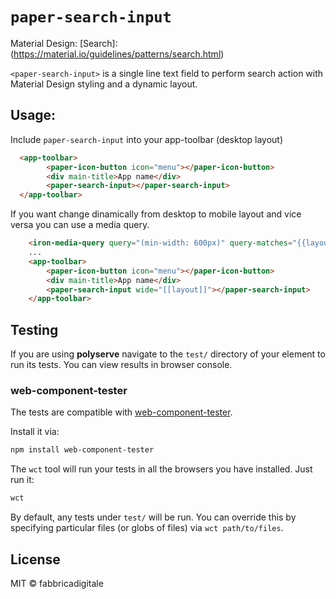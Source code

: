 `paper-search-input`
====================

Material Design: [Search]:(https://material.io/guidelines/patterns/search.html)

`<paper-search-input>` is a single line text field to perform search action with Material Design styling and a dynamic layout.

## Usage:

Include `paper-search-input` into your app-toolbar (desktop layout)

```html
  <app-toolbar>
        <paper-icon-button icon="menu"></paper-icon-button>
        <div main-title>App name</div>
        <paper-search-input></paper-search-input>
  </app-toolbar>
```

If you want change dinamically from desktop to mobile layout and vice versa you can use a media query.

```html
    <iron-media-query query="(min-width: 600px)" query-matches="{{layout}}"></iron-media-query>
    ...
    <app-toolbar>
        <paper-icon-button icon="menu"></paper-icon-button>
        <div main-title>App name</div>
        <paper-search-input wide="[[layout]]"></paper-search-input>
    </app-toolbar>
```


## Testing
If you are using **polyserve** navigate to the `test/` directory of your element to run its tests. You can view results in browser console.

### web-component-tester

The tests are compatible with [web-component-tester](https://github.com/Polymer/web-component-tester).

Install it via:

```sh
npm install web-component-tester
```

The `wct` tool will run your tests in all the browsers you have installed. Just
run it:

```sh
wct
```

By default, any tests under `test/` will be run. You can override this by
specifying particular files (or globs of files) via `wct path/to/files`.

## License
MIT © fabbricadigitale

